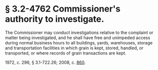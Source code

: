 # § 3.2-4762 Commissioner's authority to investigate.

<p>The Commissioner may conduct investigations relative to the complaint or matter being investigated, and he shall have free and unimpeded access during normal business hours to all buildings, yards, warehouses, storage and transportation facilities in which grain is kept, stored, handled, or transported, or where records of grain transactions are kept.</p><p>1972, c. 296, § 3.1-722.26; 2008, c. <a href='http://lis.virginia.gov/cgi-bin/legp604.exe?081+ful+CHAP0860'>860</a>.</p>